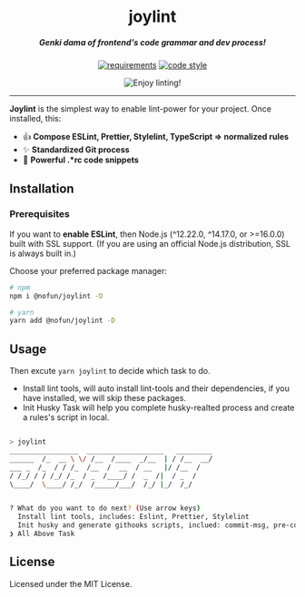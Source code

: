 <h1 align="center">joylint</h1>
<h5 align="center">Genki dama of frontend's code grammar and dev process!</h5>

<div align="center">

[![requirements](https://img.shields.io/badge/node-%3E8.0.0-brightgreenf)]() [![code style](https://img.shields.io/badge/code%20style-prettier-%23ff69b4)]()

<img align="center" src="https://doc.joyjoy.cc/assets/showcase/joylint.png" alt="Enjoy linting!" title="PR welcome!">
</div>

<hr />

**Joylint** is the simplest way to enable lint-power for your project. Once installed, this:

- 👍 **Compose ESLint, Prettier, Stylelint, TypeScript => normalized rules**
- ✨ **Standardized Git process**
- 🥰 **Powerful .\*rc code snippets**

## Installation

### Prerequisites

If you want to **enable ESLint**, then Node.js (^12.22.0, ^14.17.0, or >=16.0.0) built with SSL support. (If you are using an official Node.js distribution, SSL is always built in.)

Choose your preferred package manager:

```bash
# npm
npm i @nofun/joylint -D

# yarn
yarn add @nofun/joylint -D
```

## Usage

Then excute `yarn joylint` to decide which task to do.

- Install lint tools, will auto install lint-tools and their dependencies, if you have installed, we will skip these packages.
- Init Husky Task will help you complete husky-realted process and create a rules's script in local.

```bash

> joylint
_________________  ___________________   _________
______  /_  __ \ \/ /__  /____  _/__  | / /__  __/
___ _  /_  / / /_  /__  /  __  / __   |/ /__  /
/ /_/ / / /_/ /_  / _  /____/ /  _  /|  / _  /
\____/  \____/ /_/  /_____/___/  /_/ |_/  /_/


? What do you want to do next? (Use arrow keys)
  Install lint tools, includes: Eslint, Prettier, Stylelint
  Init husky and generate githooks scripts, inclued: commit-msg, pre-commit
❯ All Above Task

```

## License

Licensed under the MIT License.
